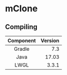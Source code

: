 # mClone


## Compiling
| Component     | Version|
|:-------------:| -----: |
| Gradle        | 7.3    |
| Java          | 17.03  |
| LWGL          | 3.3.1  |